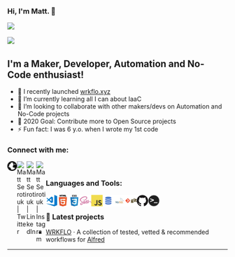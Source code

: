 ### Hi, I'm Matt. 👋

<a href="https://serotiuk.com"><img src="https://img.shields.io/badge/My website-Go-blue?style=for-the-badge&logo=&url=https%3A%2F%2Fserotiuk.com" /></a>

<a href="https://twitter.com/intent/follow?original_referer=https%3A%2F%2Fgithub.com%2F&screen_name=MateuszSerotiuk"><img src="https://img.shields.io/twitter/follow/MateuszSerotiuk?color=1DA1F2&logo=twitter&style=for-the-badge" /></a>

## I'm a Maker, Developer, Automation and No-Code enthusiast!

- 🔭 I recently launched [wrkflo.xyz](wrkflo.xyz)
- 🌱 I’m currently learning all I can about IaaC
- 👯 I’m looking to collaborate with other makers/devs on Automation and No-Code projects
- 🥅 2020 Goal: Contribute more to Open Source projects
- ⚡ Fun fact: I was 6 y.o. when I wrote my 1st code

### Connect with me:

[<img align="left" alt="serotiuk.com" width="22px" src="https://raw.githubusercontent.com/iconic/open-iconic/master/svg/globe.svg" />][website]
[<img align="left" alt="Matt Serotiuk | Twitter" width="22px" src="https://cdn.jsdelivr.net/npm/simple-icons@v3/icons/twitter.svg" />][twitter]
[<img align="left" alt="Matt Serotiuk | LinkedIn" width="22px" src="https://cdn.jsdelivr.net/npm/simple-icons@v3/icons/linkedin.svg" />][linkedin]
[<img align="left" alt="Matt Serotiuk | Instagram" width="22px" src="https://cdn.jsdelivr.net/npm/simple-icons@v3/icons/instagram.svg" />][instagram]

<br />

### Languages and Tools:

<img align="left" alt="Visual Studio Code" width="26px" src="https://raw.githubusercontent.com/github/explore/80688e429a7d4ef2fca1e82350fe8e3517d3494d/topics/visual-studio-code/visual-studio-code.png" />
<img align="left" alt="HTML5" width="26px" src="https://raw.githubusercontent.com/github/explore/80688e429a7d4ef2fca1e82350fe8e3517d3494d/topics/html/html.png" />
<img align="left" alt="CSS3" width="26px" src="https://raw.githubusercontent.com/github/explore/80688e429a7d4ef2fca1e82350fe8e3517d3494d/topics/css/css.png" />
<img align="left" alt="Sass" width="26px" src="https://raw.githubusercontent.com/github/explore/80688e429a7d4ef2fca1e82350fe8e3517d3494d/topics/sass/sass.png" />
<img align="left" alt="JavaScript" width="26px" src="https://raw.githubusercontent.com/github/explore/80688e429a7d4ef2fca1e82350fe8e3517d3494d/topics/javascript/javascript.png" />
<img align="left" alt="SQL" width="26px" src="https://raw.githubusercontent.com/github/explore/80688e429a7d4ef2fca1e82350fe8e3517d3494d/topics/sql/sql.png" />
<img align="left" alt="MySQL" width="26px" src="https://raw.githubusercontent.com/github/explore/80688e429a7d4ef2fca1e82350fe8e3517d3494d/topics/mysql/mysql.png" />
<img align="left" alt="Git" width="26px" src="https://raw.githubusercontent.com/github/explore/80688e429a7d4ef2fca1e82350fe8e3517d3494d/topics/git/git.png" />
<img align="left" alt="GitHub" width="26px" src="https://raw.githubusercontent.com/github/explore/78df643247d429f6cc873026c0622819ad797942/topics/github/github.png" />
<img align="left" alt="Terminal" width="26px" src="https://raw.githubusercontent.com/github/explore/80688e429a7d4ef2fca1e82350fe8e3517d3494d/topics/terminal/terminal.png" />

<br>

### 📕 Latest projects

- [WRKFLO](https://wrkflo.xyz) · A collection of tested, vetted & recommended workflows for [Alfred](https://www.alfredapp.com/)

---

[website]: https://serotiuk.com
[projects]: https://serotiuk.com/projects
[twitter]: https://twitter.com/MateuszSerotiuk
[instagram]: https://instagram.com/mserotiuk
[linkedin]: https://linkedin.com/in/serotiuk
